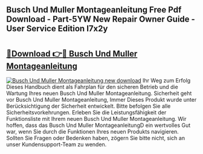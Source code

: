 ## Busch Und Muller Montageanleitung Free Pdf Download - Part-5YW New Repair Owner Guide - User Service Edition I7x2y

# <h2><a href="http://df74ke.blite.top/?on=Busch+Und+Muller+Montageanleitung">🔗Download 👉🔴 Busch Und Muller Montageanleitung</a></h2>

[![Busch Und Muller Montageanleitung new download](https://i.imgur.com/lujVjoI.png)](http://df74ke.blite.top/?on=Busch+Und+Muller+Montageanleitung)
Ihr Weg zum Erfolg Dieses Handbuch dient als Fahrplan für den sicheren Betrieb und die Wartung Ihres neuen Busch Und Muller Montageanleitung. Sicherheit geht vor Busch Und Muller Montageanleitung, Immer Dieses Produkt wurde unter Berücksichtigung der Sicherheit entwickelt. Bitte befolgen Sie alle Sicherheitsvorkehrungen. Erleben Sie die Leistungsfähigkeit der Funktionsliste mit Ihrem neuen Busch Und Muller Montageanleitung. Wir hoffen, dass das Busch Und Muller MontageanleitungD ein wertvolles Gut war, wenn Sie durch die Funktionen Ihres neuen Produkts navigieren. Sollten Sie Fragen oder Bedenken haben, zögern Sie bitte nicht, sich an unser Kundensupport-Team zu wenden.
